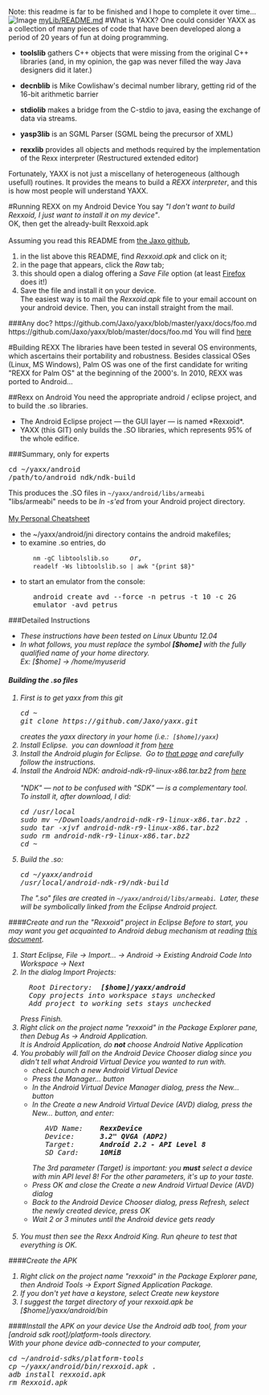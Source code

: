 Note: this readme is far to be finished and I hope to complete it over time&hellip;
![Image](../import_feature/docs/rexxdroid.png?raw=true)
<a href="testRel/myLib/README.md">myLib/README.md</a>
#What is YAXX?
One could consider YAXX as a collection of many pieces of code that have been
developed along a period of 20 years of fun at doing programming.

- **toolslib** gathers C++ objects that were missing from the original C++
libraries (and, in my opinion, the gap was never filled
the way Java designers did it later.)

- **decnblib** is Mike Cowlishaw's decimal number library, getting rid of the
16-bit arithmetic barrier

- **stdiolib** makes a bridge from the C-stdio to java, easing the exchange of
data via streams.

- **yasp3lib** is an SGML Parser (SGML being the precursor of XML)

- **rexxlib** provides all objects and methods required by the implementation
of the Rexx interpreter (Restructured extended editor)

Fortunately, YAXX is not just a miscellany of heterogeneous (although usefull)
routines.  It provides the means to build a _REXX interpreter_, and this is how
most people will understand YAXX.

#Running REXX on my Android Device
You say *"I don't want to build Rexxoid, I just want to install it on my device"*.<br/>
OK, then get the already-built Rexxoid.apk
<br/><br/>
Assuming you read this README from <a href="https://github.com/Jaxo/yaxx" target="_blank">the Jaxo github</a>,
<ol>
<li>in the list above this README, find <i>Rexxoid.apk</i> and click on it;
<li>in the page that appears, click the <i>Raw</i> tab;
<li>this should open a dialog offering a <i>Save File</i> option (at least <a href="www.mozilla.org/en-US/firefox/" target="_blank">Firefox</a> does it!)
<li>Save the file and install it on your device.<br/>The easiest way is to mail the <i>Rexxoid.apk</i> file to your email account on your android device.  Then, you can install straight from the mail.
</ol>
###Any doc?
https://github.com/Jaxo/yaxx/blob/master/yaxx/docs/foo.md
https://github.com/Jaxo/yaxx/blob/master/docs/foo.md
You will find <a href="../import_feature/docs/foo.md">here</a>

#Building REXX
The libraries have been tested in several OS environments, which ascertains
their portability and robustness.
Besides classical OSes (Linux, MS Windows), Palm OS was one of the first
candidate for writing "REXX for Palm OS" at the beginning of the 2000's.
In 2010, REXX was ported to Android...

##Rexx on Android
You need the appropriate android / eclipse project, and to build the .so libraries.
<ul>
<li>The Android Eclipse project &mdash; the GUI layer &mdash; is named *Rexxoid*.
<li>YAXX (this GIT) only builds the .SO libraries, which represents 95% of the
whole edifice.
</ul>

###Summary, only for experts
<pre>
cd ~/yaxx/android
/path/to/android_ndk/ndk-build
</pre>
This produces the .SO files in <code>~/yaxx/android/libs/armeabi</code><br/>
"libs/armeabi" needs to be <i>ln -s'ed</i> from your Android project directory.
<br/>
<br/><u>My Personal Cheatsheet</u>
<ul><li>the ~/yaxx/android/jni directory contains the android makefiles;
<br/>
<li>to examine .so entries, do
<pre>
   <code>nm -gC libtoolslib.so</code>     <i>or,</i>
   <code>readelf -Ws libtoolslib.so | awk "{print $8}"</code>
</pre>
<li>to start an emulator from the console:
<pre>
   android create avd --force -n petrus -t 10 -c 2G
   emulator -avd petrus
</pre>
</ul>


###Detailed Instructions

<ul>
<li><i>These instructions have been tested on Linux Ubuntu 12.04</i>
<br>
<li><i>In what follows, you must replace the symbol <b>[$home]</b> with the fully qualified name of your home directory.<br/>
Ex: <i>[$home]</i> -> /home/myuserid
</ul>

#### Building the .so files
<ol>
<li>First is to get <i>yaxx</i> from this git
<pre>
cd ~
git clone https://github.com/Jaxo/yaxx.git
</pre>
creates the yaxx directory in your home (<i>i.e.:</i>&nbsp; <code><i>[$home]<i>/yaxx</code>)
<br/>
<li>Install Eclipse.&nbsp; you can download it from <a href="http://www.eclipse.orgs/downloads/" target="_blank">here</a>
<br/>
<li>Install the Android plugin for Eclipse.&nbsp; Go to <a href="http://developer.android.com/sdk/installing/installing-adt.html" target="_blank">that page</a> and carefully follow the instructions.
<br/>
<li>Install the Android NDK: android-ndk-r9-linux-x86.tar.bz2 from <a href="http://developer.android.com/tools/sdk/ndk/index.html" target="_blank">here</a>
<br/><br/><i>"NDK" &mdash; not to be confused with "SDK" &mdash; is a complementary tool.</i>&nbsp; <br/>To install it, after download, I did:
<pre>cd /usr/local
sudo mv ~/Downloads/android-ndk-r9-linux-x86.tar.bz2 .
sudo tar -xjvf android-ndk-r9-linux-x86.tar.bz2
sudo rm android-ndk-r9-linux-x86.tar.bz2
cd ~</pre>
<li>Build the .so:
<pre>
cd ~/yaxx/android
/usr/local/android-ndk-r9/ndk-build
</pre>
The ".so" files are created in <code>~/yaxx/android/libs/armeabi</code>.&nbsp;
Later, these will be symbolically linked from the Eclipse Android project.
</ol>

####Create and run the "Rexxoid" project in Eclipse
Before to start, you may want you get acquainted to Android debug mechanism at reading
<a href="http://developer.android.com/tools/index.html" target="_blank"> this document</a>.
<br/>
<ol>
<li>Start Eclipse,  File -> Import&hellip; -> Android -> Existing Android Code Into Workspace -> Next
<br/>
<li>In the dialog <i>Import Projects</i>:
<pre>  Root Directory:  <b><i>[$home]</i>/yaxx/android</b>
  <i>Copy projects into workspace</i> stays unchecked
  <i>Add project to working sets</i> stays unchecked
</pre>
Press <i>Finish</i>.
<br/>
<li>
Right click on the project name "rexxoid" in the Package Explorer pane, then Debug As -> Android Application.<br/>
It is <i>Android Application</i>, do <b>not</b> choose <i>Android Native Application</i>
<br/>
<li>You probably will fall on the <i>Android Device Chooser</i> dialog since you didn't tell what Android Virtual Device you wanted to run with.
<ul>
<li>check <i>Launch a new Android Virtual Device</i>
<li>Press the <i>Manager&hellip;</i> button
<li>In the <i>Android Virtual Device Manager</i> dialog, press the <i>New&hellip;</i> button
<li>In the <i>Create a new Android Virtual Device (AVD)</i> dialog, press the <i>New&hellip;</i> button, and enter:
<pre>
   AVD Name:    <b>RexxDevice</b>
   Device:      <b>3.2" QVGA (ADP2)</b>
   Target:      <b>Android 2.2 - API Level 8</b>
   SD Card:     <b>10MiB</b>
</pre>
The 3rd parameter (Target) is important: you <b>must</b> select a device with min API level 8!  For the other parameters, it's up to your taste.
<li>Press <i>OK</i> and close the <i>Create a new Android Virtual Device (AVD)</i> dialog
<li>Back to the <i>Android Device Chooser</i> dialog, press <i>Refresh</i>, select the newly created device, press OK
<li>Wait 2 or 3 minutes until the Android device gets ready
</ul><br/>
<li>You must then see the Rexx <i>Android King</i>.  Run <i>qheure</i> to test that everything is OK.
</ol>
####Create the APK
<ol>
<li>
Right click on the project name "rexxoid" in the Package Explorer pane, then Android Tools -> Export Signed Application Package.
<li>If you don't yet have a <i>keystore</i>, select <i>Create new keystore</i>
<li>I suggest the target directory of your <i>rexxoid.apk</i> be <i>[$home]</i>/yaxx/android/bin
</ol>
####Install the APK on your device
Use the Android <i>adb</i> tool, from your <i>[android sdk root]</i>/platform-tools directory.<br/>
With your phone device adb-connected to your computer,
<pre>
cd ~/android-sdks/platform-tools
cp ~/yaxx/android/bin/rexxoid.apk .
adb install rexxoid.apk
rm Rexxoid.apk
</pre>

